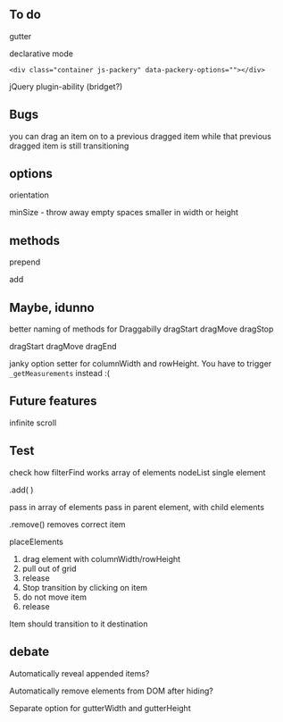 
## To do

gutter

<!-- set element for columnWidth/rowHeight, gutter -->

declarative mode

    <div class="container js-packery" data-packery-options=""></div>

<!-- animation callback -->

<!-- gridded draggable, release item and catch it before placement transition has ended -->

<!-- on resize, don't trigger layout if size hasn't changed -->

<!-- placed draggable item should be on top when released -->

jQuery plugin-ability (bridget?)

<!-- animation
1. set transform to new destination
2. once element reaches destination, remove transform, set top/left -->

## Bugs

you can drag an item on to a previous dragged item while that previous dragged item is still transitioning
<!-- Drag one item then another will set crazy offsets -->



## options

orientation
<!-- rowHeight -->
<!-- columnWidth -->
<!-- placeElements -->
<!-- transitionDuration -->
minSize - throw away empty spaces smaller in width or height


## methods

prepend
<!-- append -->
<!-- destroy -->
<!-- layoutItems -->
<!-- layout -->
add
<!-- remove -->

## Maybe, idunno

<!-- event for drag item position ended -->

better naming of methods for Draggabilly
dragStart
dragMove
dragStop

dragStart
dragMove
dragEnd

<!-- refactor onItemLayout and onItemRemove -->

janky option setter for columnWidth and rowHeight. You have to trigger `_getMeasurements` instead :(

## Future features

infinite scroll

<!-- drag & drop -->


## Test

check how filterFind works
array of elements
nodeList
single element

.add( )

pass in array of elements
pass in parent element, with child elements


.remove() removes correct item

placeElements


1. drag element with columnWidth/rowHeight
2. pull out of grid
3. release
4. Stop transition by clicking on item
5. do not move item
6. release

Item should transition to it destination


## debate

Automatically reveal appended items?

Automatically remove elements from DOM after hiding?

Separate option for gutterWidth and gutterHeight
